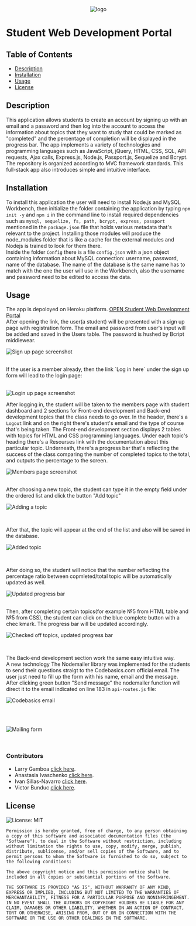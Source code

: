 <div align="center"> <img src="http://res.cloudinary.com/muhimen/image/upload/v1604122377/student_portal_logo.png" alt="logo"> 
</div>


# Student Web Development Portal

 ## Table of Contents
  * [Description](#Description)
  * [Installation](#Installation)
  * [Usage](#Usage)
  * [License](#License)

## Description
This application allows students to create an account by signing up with an email and a password and then log into the account to access the information about topics that they want to study that could be marked as "completed" and the percentage of completion will be displayed in the progress bar. The app implements a variety of technologies and programming languages such as JavaScript, jQuery, HTML, CSS, SQL, API requests, Ajax calls, Express.js, Node.js, Passport.js, Sequelize and Bcrypt. The repository is organized according to MVC framework standards. This full-stack app also introduces simple and intuitive interface.

## Installation
To install this application the user will need to install Node.js and MySQL Workbench, then initialize the folder containing the application by typing `npm init -y` and `npm i` in the command line to install required dependencies such as `mysql, sequelize, fs, path, bcrypt, express, passport` mentioned in the `package.json` file that holds various metadata that's relevant to the project. Installing those modules will produce the node_modules folder that is like a cache for the external modules and Nodejs is trained to look for them there.
 <br>
Inside the folder `Config` there is a file `config.json` with a json object containing information about MySQL connection: username, password, name of the database. The name of the database is the same name has to match with the one the user will use in the Workbench, also the  username and password need to be edited to access the data.

## Usage 

The app is depoloyed on Heroku platform. [OPEN Student Web Development Portal](https://vast-shore-72326.herokuapp.com/)
<br>
After opening the link, the user(a student) will be presented with a sign up page with registration form. The email and password from user's input will be added and saved in the Users table. The password is hushed by Bcript middlewear. 
<br>

![Sign up page screenshot](./public/img/s1.jpg) 

<br>
If the user is a member already, then the link `Log in here` under the sign up form will lead to the login page:
<br><br>

![Login up page screenshot](./public/img/s2.jpg) 

After logging in, the student will be taken to the members page with student dashboard and 2 sections for Front-end development and Back-end development topics that the class needs to go over. In the header, there's a `Logout` link and on the right there's student's email and the type of course that's being taken. The Front-end development section displays 2 tables with topics for HTML and CSS programming languages. Under each topic's heading there's a Resourses link with the documentation about this particular topic. Underneath, there's a progress bar that's reflecting the success of the class comparing the number of completed topics to the total, and outputs the percentage to the screen.
<br>

![Members page screenshot](./public/img/s3.png) 

<br>
After choosing a new topic, the student can type it in the empty field under the ordered list and click the button "Add topic"
<br>

![Adding a topic](./public/img/s4.jpg) 

<br>

After that, the topic will appear at the end of the list and also will be saved in the database.
<br>

![Added topic](./public/img/s5.jpg) 

<br>

After doing so, the student will notice that the number reflecting the percentage ratio between copmleted/total topic will be automatically updated as well.
<br>

![Updated progress bar](./public/img/s6.jpg) 

<br>
Then, after completing certain topics(for example №5 from HTML table and №5 from CSS), the student can click on the blue complete button with a chec kmark. The progress bar will be updated accordingly.
<br>

![Checked off topics, updated progress bar](./public/img/s7.jpg) 

<br>

The Back-end development section work the same easy intuitive way. 
<br>
A new technology The Nodemailer library was implemented for the students to send their questions straigt to the Codebasics.com official email. The user just need to fill up the form with his name, email and  the message. After clicking green button "Send message" the nodemailer function will direct it to the email indicated on line 183 in `api-routes.js` file:
<br>

![Codebasics email](./public/img/s9.jpg) 

<br>
<br>

![Mailing form](./public/img/s8.jpg) 

<br>

### Contributors

* Larry Gamboa [click here](https://github.com/larrygamboa).
* Anastasia Ivaschenko [click here](https://github.com/anaiva27).
* Ivan Sillas-Navarro [click here](https://github.com/Xicano619).
* Victor Bunduc [click here](https://github.com/victorbunduc).

## License
![License: MIT](https://img.shields.io/badge/License-MIT-yellow.svg)


    Permission is hereby granted, free of charge, to any person obtaining a copy of this software and associated documentation files (the "Software"), to deal in the Software without restriction, including without limitation the rights to use, copy, modify, merge, publish, distribute, sublicense, and/or sell copies of the Software, and to permit persons to whom the Software is furnished to do so, subject to the following conditions:
    
    The above copyright notice and this permission notice shall be included in all copies or substantial portions of the Software.
    
    THE SOFTWARE IS PROVIDED "AS IS", WITHOUT WARRANTY OF ANY KIND, EXPRESS OR IMPLIED, INCLUDING BUT NOT LIMITED TO THE WARRANTIES OF MERCHANTABILITY, FITNESS FOR A PARTICULAR PURPOSE AND NONINFRINGEMENT. IN NO EVENT SHALL THE AUTHORS OR COPYRIGHT HOLDERS BE LIABLE FOR ANY CLAIM, DAMAGES OR OTHER LIABILITY, WHETHER IN AN ACTION OF CONTRACT, TORT OR OTHERWISE, ARISING FROM, OUT OF OR IN CONNECTION WITH THE SOFTWARE OR THE USE OR OTHER DEALINGS IN THE SOFTWARE.
    
